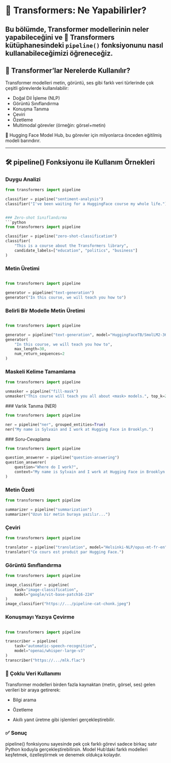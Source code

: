 # 🤖 Transformers: Ne Yapabilirler?

Bu bölümde, Transformer modellerinin neler yapabileceğini ve 🤗 Transformers kütüphanesindeki `pipeline()` fonksiyonunu nasıl kullanabileceğimizi öğreneceğiz.
---

## 🚀 Transformer’lar Nerelerde Kullanılır?

Transformer modelleri metin, görüntü, ses gibi farklı veri türlerinde çok çeşitli görevlerde kullanılabilir:

- Doğal Dil İşleme (NLP)
- Görüntü Sınıflandırma
- Konuşma Tanıma
- Çeviri
- Özetleme
- Multimodal görevler (örneğin: görsel+metin)

🤗 Hugging Face Model Hub, bu görevler için milyonlarca önceden eğitilmiş modeli barındırır.

---

## 🛠️ pipeline() Fonksiyonu ile Kullanım Örnekleri

### Duygu Analizi
```python
from transformers import pipeline

classifier = pipeline("sentiment-analysis")
classifier("I've been waiting for a HuggingFace course my whole life.")


### Zero-shot Sınıflandırma
```python
from transformers import pipeline

classifier = pipeline("zero-shot-classification")
classifier(
    "This is a course about the Transformers library",
    candidate_labels=["education", "politics", "business"]
)
```

### Metin Üretimi
```python

from transformers import pipeline

generator = pipeline("text-generation")
generator("In this course, we will teach you how to")
```

### Belirli Bir Modelle Metin Üretimi
```python

from transformers import pipeline

generator = pipeline("text-generation", model="HuggingFaceTB/SmolLM2-360M")
generator(
    "In this course, we will teach you how to",
    max_length=30,
    num_return_sequences=2
)
```
### Maskeli Kelime Tamamlama

```python
from transformers import pipeline

unmasker = pipeline("fill-mask")
unmasker("This course will teach you all about <mask> models.", top_k=2)
```

### Varlık Tanıma (NER)
```python
from transformers import pipeline

ner = pipeline("ner", grouped_entities=True)
ner("My name is Sylvain and I work at Hugging Face in Brooklyn.")
```

### Soru-Cevaplama

```python
from transformers import pipeline

question_answerer = pipeline("question-answering")
question_answerer(
    question="Where do I work?",
    context="My name is Sylvain and I work at Hugging Face in Brooklyn."
)
```
### Metin Özeti
```python
from transformers import pipeline

summarizer = pipeline("summarization")
summarizer("Uzun bir metin buraya yazılır...")
```

### Çeviri

```python
from transformers import pipeline

translator = pipeline("translation", model="Helsinki-NLP/opus-mt-fr-en")
translator("Ce cours est produit par Hugging Face.")
```

### Görüntü Sınıflandırma

```python
from transformers import pipeline

image_classifier = pipeline(
    task="image-classification",
    model="google/vit-base-patch16-224"
)
image_classifier("https://.../pipeline-cat-chonk.jpeg")

```

### Konuşmayı Yazıya Çevirme
```python

from transformers import pipeline

transcriber = pipeline(
    task="automatic-speech-recognition",
    model="openai/whisper-large-v3"
)
transcriber("https://.../mlk.flac")
```
### 🔗 Çoklu Veri Kullanımı
Transformer modelleri birden fazla kaynaktan (metin, görsel, ses) gelen verileri bir araya getirerek:

- Bilgi arama

- Özetleme

- Akıllı yanıt üretme gibi işlemleri gerçekleştirebilir.

### ✅ Sonuç
pipeline() fonksiyonu sayesinde pek çok farklı görevi sadece birkaç satır Python koduyla gerçekleştirebilirsin.
Model Hub’daki farklı modelleri keşfetmek, özelleştirmek ve denemek oldukça kolaydır.

